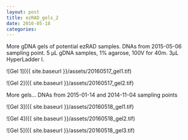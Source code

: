 ```yaml
---
layout: post
title: ezRAD_gels_2
date: 2016-05-18
categories:
---
```

More gDNA gels of potential ezRAD samples. DNAs from 2015-05-06 sampling point. 5 µL gDNA samples, 1% agarose, 100V for 40m. 3µL HyperLadder I.

![Gel 1]({{ site.baseurl }}/assets/20160517_gel1.tif)

![Gel 2]({{ site.baseurl }}/assets/20160517_gel2.tif)

More gels... DNAs from 2015-01-14 and 2014-11-04 sampling points

![Gel 3]({{ site.baseurl }}/assets/20160518_gel1.tif)

![Gel 4]({{ site.baseurl }}/assets/20160518_gel2.tif)

![Gel 5]({{ site.baseurl }}/assets/20160518_gel3.tif)